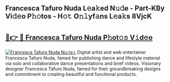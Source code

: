 ## Francesca Tafuro Nuda L𝚎a𝚔ed N𝚞𝚍e - Part-KBy Vi𝚍𝚎o P𝚑𝚘tos - H𝚘𝚝 O𝚗𝚕yf𝚊ns L𝚎a𝚔s 8VjcK

# <h2><a href="http://kf0eamv.oniu.top/?m=Francesca+Tafuro+Nuda">🔗👉 🔴 Francesca Tafuro Nuda P𝚑ot𝚘𝚜 V𝚒d𝚎o</a></h2>

[![Francesca Tafuro Nuda Nu𝚍e𝚜](https://i.imgur.com/0qMVB7G.gif)](http://kf0eamv.oniu.top/?m=Francesca+Tafuro+Nuda)
Digital artist and web entertainer Francesca Tafuro Nuda, famed for publishing dance and lifestyle material via solo and collaborative dance presentations and brief videos. Visionary designer Francesca Tafuro Nuda, famed for their groundbreaking designs and commitment to creating beautiful and functional products.  
